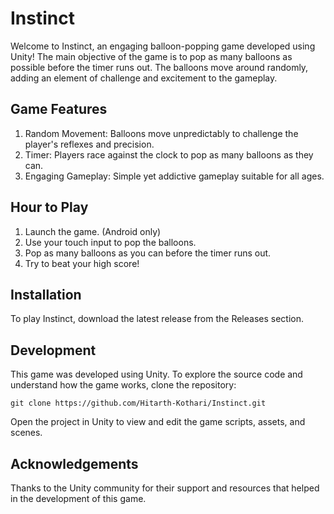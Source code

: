 # Instinct

Welcome to Instinct, an engaging balloon-popping game developed using Unity! The main objective of the game is to pop as many balloons as possible before the timer runs out. The balloons move around randomly, adding an element of challenge and excitement to the gameplay.

## Game Features

1. Random Movement: Balloons move unpredictably to challenge the player's reflexes and precision.
2. Timer: Players race against the clock to pop as many balloons as they can.
3. Engaging Gameplay: Simple yet addictive gameplay suitable for all ages.

## Hour to Play

1. Launch the game. (Android only)
2. Use your touch input to pop the balloons.
3. Pop as many balloons as you can before the timer runs out.
4. Try to beat your high score!

## Installation

To play Instinct, download the latest release from the Releases section.

## Development

This game was developed using Unity. To explore the source code and understand how the game works, clone the repository:

    git clone https://github.com/Hitarth-Kothari/Instinct.git

Open the project in Unity to view and edit the game scripts, assets, and scenes.

## Acknowledgements

Thanks to the Unity community for their support and resources that helped in the development of this game.
